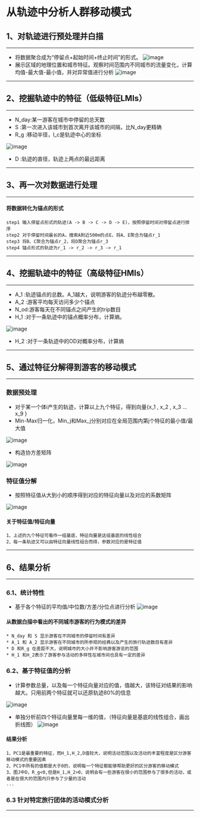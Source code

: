 # 从轨迹中分析人群移动模式
## 1、对轨迹进行预处理并白描
---
* 将数据聚合成为“停留点+起始时间+终止时间”的形式。
![image](https://user-images.githubusercontent.com/33551862/168241379-781b189e-0ae4-417c-b51e-2fc5847a00cc.png)
* 展示区域的地理位置和城市特征。观察时间范围内不同城市的流量变化，计算均值-最大值-最小值，并对异常值进行分析
![image](https://user-images.githubusercontent.com/33551862/168242073-bd33b3e0-a700-4cd5-afee-a19b9d053072.png)
---
## 2、挖掘轨迹中的特征（低级特征LMIs）
---
* N_day:某一游客在城市中停留的总天数
* S    :第一次进入该城市到首次离开该城市的间隔，比N_day更精确
* R_g  :移动半径，l_c是轨迹中心的坐标

![image](https://user-images.githubusercontent.com/33551862/168244891-f51eb6f0-b60c-45cc-b255-74ea6eb12be7.png)
* D    :轨迹的直径，轨迹上两点的最远距离
---
## 3、再一次对数据进行处理
---
#### 将数据转化为锚点的形式
    step1 输入停留点形式的轨迹(A -> B -> C -> D -> E)，按照停留时间对停留点进行排序
    step2 对于停留时间最长的A，搜索A附近500m的点E，将A、E聚合为锚点r_1
    step3 将B、C聚合为锚点r_2，将D聚合为锚点r_3
    step4 锚点形式的轨迹为r_1 -> r_2 -> r_3 -> r_1
---
## 4、挖掘轨迹中的特征（高级特征HMIs）
---
* A_1 :轨迹锚点的总数。A_1越大，说明游客的轨迹分布越零散。
* A_2 :游客平均每天访问多少个锚点
* N_od:游客每天在不同锚点之间产生的trip数目
* H_1 :对于一条轨迹中的锚点概率分布，计算熵。

![image](https://user-images.githubusercontent.com/33551862/168253387-665dd064-78e6-4cf9-ad54-f5e3dd200e41.png)
* H_2 :对于一条轨迹中的OD对概率分布，计算熵
---
## 5、通过特征分解得到游客的移动模式
---
### 数据预处理
* 对于某一个体i产生的轨迹，计算以上九个特征，得到向量{x_1 , x_2 , x_3 ... x_9 }
* Min-Max归一化，Min_j和Max_j分别对应在全局范围内第j个特征的最小值/最大值

![image](https://user-images.githubusercontent.com/33551862/168255288-4ac634c1-1a76-4653-aa73-b0d317b4d7a1.png)
* 构造协方差矩阵

![image](https://user-images.githubusercontent.com/33551862/168272124-49569234-f9aa-4982-b5a3-b445f20432a2.png)

### 特征值分解
* 按照特征值从大到小的顺序得到对应的特征向量以及对应的系数矩阵

![image](https://user-images.githubusercontent.com/33551862/168273966-e457df33-2b02-4288-959c-92c71fb1c7cd.png)
#### 关于特征值/特征向量
    1、上述的九个特征可看作一组基底，特征向量是这组基底的线性组合
    2、每一条轨迹又可以由特征向量线性组合而得，参数对应的是特征值
---
## 6、结果分析
---
### 6.1、统计特性
* 基于各个特征的平均值/中位数/方差/分位点进行分析
![image](https://user-images.githubusercontent.com/33551862/168274943-da9f2b15-8979-476b-ae3d-2bd5783ab98b.png)
#### 从数据白描中看出的不同城市游客的行为模式的差异
    * N_day 和 S 显示游客在不同城市的停留时间有差异
    * A_1 和 A_2 显示游客在不同城市的所参观的经典以及产生的旅行轨迹数目有差异
    * D 和R_g 在差距不大，说明城市的大小并不影响游客游览的范围
    * H_1 和H_2表示了游客参与活动的多样性在城市间也具有一定的差异
### 6.2、基于特征值的分析 
* 计算参数总量，以及每一个特征向量对应的值，值越大，该特征对结果的影响越大。只用前两个特征就可以还原轨迹80%的信息

![image](https://user-images.githubusercontent.com/33551862/168282585-06b080c3-78ba-4589-b0c7-35663f6e52ed.png)

* 单独分析前四个特征向量里每一维的值，（特征向量是基底的线性组合，画出折线图）
![image](https://user-images.githubusercontent.com/33551862/168283173-7dec1857-5914-46c6-930d-13b9c8a740fb.png)
#### 结果分析
    1、PC1是最重要的特征，而H_1,H_2,D值较大，说明活动范围以及活动的丰富程度是区分游客移动模式的重要因素
    2、PC1中所有的值都是大于0的，说明每一个特征都能够帮助更好的区分游客的移动模式
    3、图J中D，R_g<0,但是H_1,H_2>0，说明会有一些游客在很小的范围参与了很多的活动，或者是在很大的范围内只参与了少量的活动
    ...
### 6.3 针对特定旅行团体的活动模式分析

 
   
---
